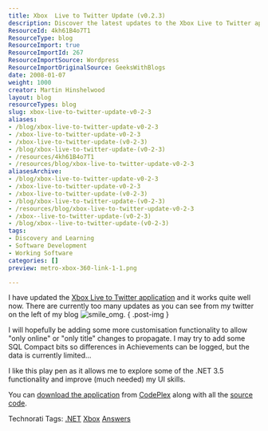```yaml
---
title: Xbox  Live to Twitter Update (v0.2.3)
description: Discover the latest updates to the Xbox Live to Twitter app! Enhance your gaming experience with new features and customization options. Download now!
ResourceId: 4kh61B4o7T1
ResourceType: blog
ResourceImport: true
ResourceImportId: 267
ResourceImportSource: Wordpress
ResourceImportOriginalSource: GeeksWithBlogs
date: 2008-01-07
weight: 1000
creator: Martin Hinshelwood
layout: blog
resourceTypes: blog
slug: xbox-live-to-twitter-update-v0-2-3
aliases:
- /blog/xbox-live-to-twitter-update-v0-2-3
- /xbox-live-to-twitter-update-v0-2-3
- /xbox-live-to-twitter-update-(v0-2-3)
- /blog/xbox-live-to-twitter-update-(v0-2-3)
- /resources/4kh61B4o7T1
- /resources/blog/xbox-live-to-twitter-update-v0-2-3
aliasesArchive:
- /blog/xbox-live-to-twitter-update-v0-2-3
- /xbox-live-to-twitter-update-v0-2-3
- /xbox-live-to-twitter-update-(v0-2-3)
- /blog/xbox-live-to-twitter-update-(v0-2-3)
- /resources/blog/xbox-live-to-twitter-update-v0-2-3
- /xbox--live-to-twitter-update-(v0-2-3)
- /blog/xbox--live-to-twitter-update-(v0-2-3)
tags:
- Discovery and Learning
- Software Development
- Working Software
categories: []
preview: metro-xbox-360-link-1-1.png

---
```

I have updated the [Xbox Live to Twitter application](http://blog.hinshelwood.com/archive/2008/01/04/xbox-live-to-twitter.aspx) and it works quite well now. There are currently too many updates as you can see from my twitter on the left of my blog ![smile_omg](images/smile_omg-2-2.gif).
{ .post-img }

I will hopefully be adding some more customisation functionality to allow "only online" or "only title" changes to propagate. I may try to add some SQL Compact bits so differences in Achievements can be logged, but the data is currently limited...

I like this play pen as it allows me to explore some of the .NET 3.5 functionality and improve (much needed) my UI skills.

You can [download the application](http://www.codeplex.com/XboxLiveStatus/Release/ProjectReleases.aspx) from [CodePlex](http://www.codeplex.com) along with all the [source code](http://www.codeplex.com/XboxLiveStatus).

Technorati Tags: [.NET](http://technorati.com/tags/.NET) [Xbox](http://technorati.com/tags/Xbox) [Answers](http://technorati.com/tags/Answers)
